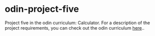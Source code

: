 # odin-project-five
Project five in the odin curriculum: Calculator. For a description of the project requirements, you can check out the odin curriculum [here](https://www.theodinproject.com/courses/web-development-101/lessons/calculator?ref=lnav)..
